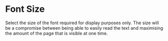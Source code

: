 # Font Size

Select the size of the font required for display purposes only. The size
will be a compromise between being able to easily read the text and
maximising the amount of the page that is visible at one time.
